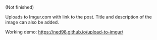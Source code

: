 (Not finished)

Uploads to Imgur.com with link to the post.
Title and description of the image can also be added.

Working demo: https://ned98.github.io/upload-to-imgur/
